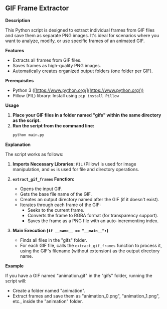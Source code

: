 ## GIF Frame Extractor

**Description**

This Python script is designed to extract individual frames from GIF files and save them as separate PNG images. It's ideal for scenarios where you want to analyze, modify, or use specific frames of an animated GIF.

**Features**

-   Extracts all frames from GIF files.
-   Saves frames as high-quality PNG images.
-   Automatically creates organized output folders (one folder per GIF).

**Prerequisites**

-   Python 3 ([https://www.python.org/](https://www.python.org/))
-   Pillow (PIL) library: Install using `pip install Pillow`

**Usage**

1. **Place your GIF files in a folder named "gifs" within the same directory as the script.**
2. **Run the script from the command line:**
    ```bash
    python main.py
    ```

**Explanation**

The script works as follows:

1. **Imports Necessary Libraries:** `PIL` (Pillow) is used for image manipulation, and `os` is used for file and directory operations.

2. **`extract_gif_frames` Function:**

    - Opens the input GIF.
    - Gets the base file name of the GIF.
    - Creates an output directory named after the GIF (if it doesn't exist).
    - Iterates through each frame of the GIF:
        - Seeks to the current frame.
        - Converts the frame to RGBA format (for transparency support).
        - Saves the frame as a PNG file with an auto-incrementing index.

3. **Main Execution (`if __name__ == "__main__":`)**
    - Finds all files in the "gifs" folder.
    - For each GIF file, calls the `extract_gif_frames` function to process it, using the GIF's filename (without extension) as the output directory name.

**Example**

If you have a GIF named "animation.gif" in the "gifs" folder, running the script will:

-   Create a folder named "animation".
-   Extract frames and save them as "animation_0.png", "animation_1.png", etc., inside the "animation" folder.
